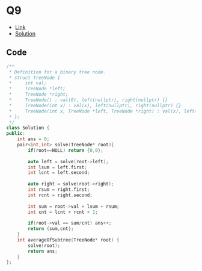 # Q9

- [Link](https://leetcode.com/problems/count-nodes-equal-to-average-of-subtree/)
- [Solution](https://leetcode.com/problems/count-nodes-equal-to-average-of-subtree/submissions/878773561/)

## Code

```cpp
/**
 * Definition for a binary tree node.
 * struct TreeNode {
 *     int val;
 *     TreeNode *left;
 *     TreeNode *right;
 *     TreeNode() : val(0), left(nullptr), right(nullptr) {}
 *     TreeNode(int x) : val(x), left(nullptr), right(nullptr) {}
 *     TreeNode(int x, TreeNode *left, TreeNode *right) : val(x), left(left), right(right) {}
 * };
 */
class Solution {
public:
    int ans = 0;
    pair<int,int> solve(TreeNode* root){
        if(root==NULL) return {0,0};
        
        auto left = solve(root->left);
        int lsum = left.first; 
        int lcnt = left.second; 
        
        auto right = solve(root->right);
        int rsum = right.first;
        int rcnt = right.second;
        
        int sum = root->val + lsum + rsum;
        int cnt = lcnt + rcnt + 1;
        
        if(root->val == sum/cnt) ans++;
        return {sum,cnt};
    }
    int averageOfSubtree(TreeNode* root) {
        solve(root);
        return ans;
    }
};
```